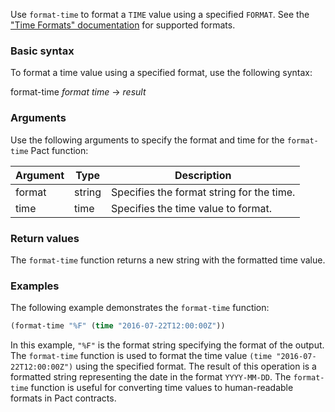 Use `format-time` to format a `TIME` value using a specified `FORMAT`. See the ["Time Formats" documentation](pact-reference.html#time-formats) for supported formats.

### Basic syntax

To format a time value using a specified format, use the following syntax:

format-time *format* *time* -> *result*

### Arguments

Use the following arguments to specify the format and time for the `format-time` Pact function:

| Argument  | Type   | Description                                      |
|-----------|--------|--------------------------------------------------|
| format    | string | Specifies the format string for the time.        |
| time      | time   | Specifies the time value to format.              |

### Return values

The `format-time` function returns a new string with the formatted time value.

### Examples

The following example demonstrates the `format-time` function:

```lisp
(format-time "%F" (time "2016-07-22T12:00:00Z"))
```

In this example, `"%F"` is the format string specifying the format of the output. The `format-time` function is used to format the time value `(time "2016-07-22T12:00:00Z")` using the specified format. The result of this operation is a formatted string representing the date in the format `YYYY-MM-DD`. The `format-time` function is useful for converting time values to human-readable formats in Pact contracts.
